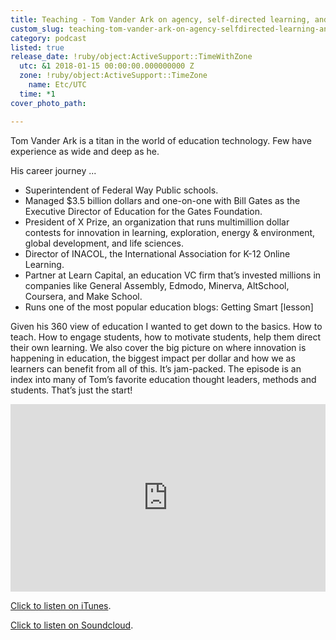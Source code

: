 ```yaml
---
title: Teaching - Tom Vander Ark on agency, self-directed learning, and inspiration
custom_slug: teaching-tom-vander-ark-on-agency-selfdirected-learning-and-inspiration
category: podcast
listed: true
release_date: !ruby/object:ActiveSupport::TimeWithZone
  utc: &1 2018-01-15 00:00:00.000000000 Z
  zone: !ruby/object:ActiveSupport::TimeZone
    name: Etc/UTC
  time: *1
cover_photo_path: 

---
```

Tom Vander Ark is a titan in the world of education technology. Few have experience as wide and deep as he.

His career journey ...
*  Superintendent of Federal Way Public schools.
* Managed $3.5 billion dollars and one-on-one with Bill Gates as the Executive Director of Education for the Gates Foundation.
*  President of X Prize, an organization that runs multimillion dollar contests for innovation in learning, exploration, energy & environment, global development, and life sciences. 
*  Director of INACOL, the International Association for K-12 Online Learning.
*  Partner at Learn Capital, an education VC firm that’s invested millions in companies like General Assembly, Edmodo, Minerva, AltSchool, Coursera, and Make School.
* Runs one of the most popular education blogs: Getting Smart [lesson]

Given his 360 view of education I wanted to get down to the basics. How to teach. How to engage students, how to motivate students, help them direct their own learning. We also cover the big picture on where innovation is happening in education, the biggest impact per dollar and how we as learners can benefit from all of this. It’s jam-packed. The episode is an index into many of Tom’s favorite education thought leaders, methods and students. That’s just the start!

<iframe width="100%" height="300" scrolling="no" frameborder="no" allow="autoplay" src="https://w.soundcloud.com/player/?url=https%3A//api.soundcloud.com/tracks/374345960&amp;color=%23317cb3&amp;auto_play=false&amp;hide_related=true&amp;show_comments=false&amp;show_user=true&amp;show_reposts=false&amp;show_teaser=true&amp;visual=true"></iframe>

[Click to listen on iTunes](https://itunes.apple.com/us/podcast/positivity-podcast-with-make-school/id1090239384?mt=2).

[Click to listen on Soundcloud](https://soundcloud.com/positivity-dan).
